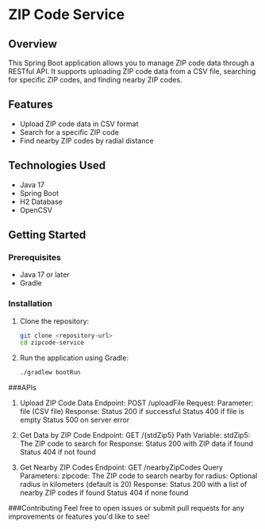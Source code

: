 # ZIP Code Service

## Overview
This Spring Boot application allows you to manage ZIP code data through a RESTful API. It supports uploading ZIP code data from a CSV file, searching for specific ZIP codes, and finding nearby ZIP codes.

## Features
- Upload ZIP code data in CSV format
- Search for a specific ZIP code
- Find nearby ZIP codes by radial distance

## Technologies Used
- Java 17
- Spring Boot
- H2 Database
- OpenCSV

## Getting Started

### Prerequisites
- Java 17 or later
- Gradle

### Installation
1. Clone the repository:
   ```bash
   git clone <repository-url>
   cd zipcode-service

2. Run the application using Gradle:
   ```bash
   ./gradlew bootRun

 ###APIs
 1. Upload ZIP Code Data
   Endpoint: POST /uploadFile
   Request:
      Parameter: file (CSV file)
   Response:
      Status 200 if successful
      Status 400 if file is empty
      Status 500 on server error

   2. Get Data by ZIP Code
   Endpoint: GET /{stdZip5}
   Path Variable:
      stdZip5: The ZIP code to search for
      Response:
         Status 200 with ZIP data if found
         Status 404 if not found

   3. Get Nearby ZIP Codes
   Endpoint: GET /nearbyZipCodes
   Query Parameters:
      zipcode: The ZIP code to search nearby for
      radius: Optional radius in kilometers (default is 20)
   Response:
      Status 200 with a list of nearby ZIP codes if found
      Status 404 if none found

###Contributing
Feel free to open issues or submit pull requests for any improvements or features you'd like to see!
